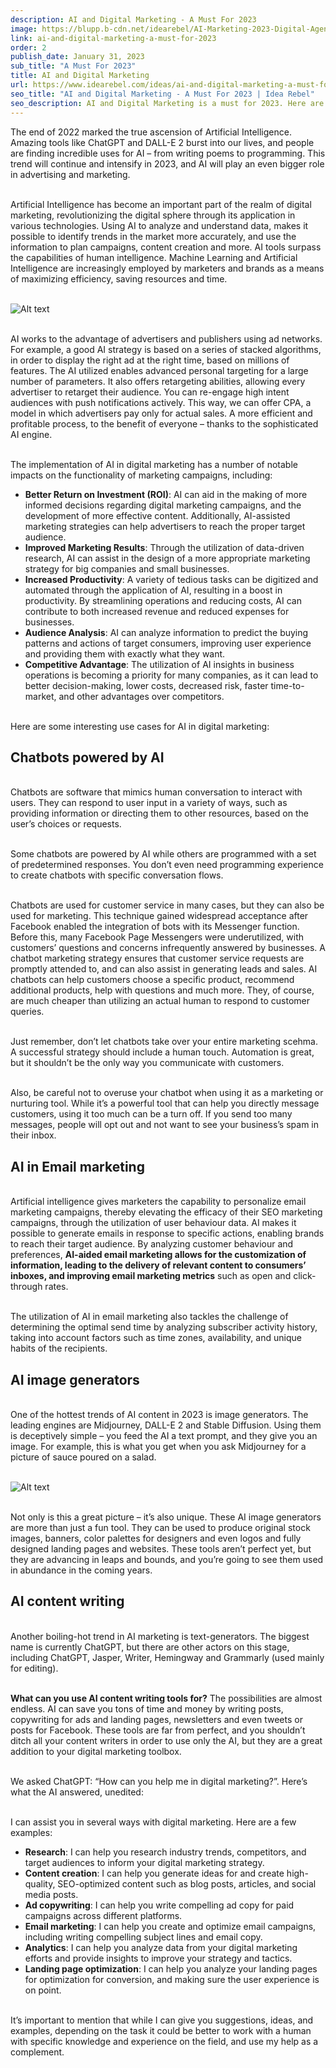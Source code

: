 ```yaml
---
description: AI and Digital Marketing - A Must For 2023
image: https://blupp.b-cdn.net/idearebel/AI-Marketing-2023-Digital-Agency-1.jpeg?quality=80&width=800
link: ai-and-digital-marketing-a-must-for-2023
order: 2
publish_date: January 31, 2023
sub_title: "A Must For 2023"
title: AI and Digital Marketing
url: https://www.idearebel.com/ideas/ai-and-digital-marketing-a-must-for-2023/
seo_title: "AI and Digital Marketing - A Must For 2023 | Idea Rebel"
seo_description: AI and Digital Marketing is a must for 2023. Here are some key points for Marketing Agencies and Brands to future proof their Marketing
---
```

The end of 2022 marked the true ascension of Artificial Intelligence. Amazing tools like ChatGPT and DALL-E 2 burst into our lives, and people are finding incredible uses for AI – from writing poems to programming. This trend will continue and intensify in 2023, and AI will play an even bigger role in advertising and marketing.

\
Artificial Intelligence has become an important part of the realm of digital marketing, revolutionizing the digital sphere through its application in various technologies. Using AI to analyze and understand data, makes it possible to identify trends in the market more accurately, and use the information to plan campaigns, content creation and more. AI tools surpass the capabilities of human intelligence. Machine Learning and Artificial Intelligence are increasingly employed by marketers and brands as a means of maximizing efficiency, saving resources and time.

\
![Alt text](https://blupp.b-cdn.net/idearebel/000-1.jpg?quality=80&width=800?quality=80&width=800 "a title")

\
AI works to the advantage of advertisers and publishers using ad networks. For example, a good AI strategy is based on a series of stacked algorithms, in order to display the right ad at the right time, based on millions of features. The AI utilized enables advanced personal targeting for a large number of parameters. It also offers retargeting abilities, allowing every advertiser to retarget their audience. You can re-engage high intent audiences with push notifications actively. This way, we can offer CPA, a model in which advertisers pay only for actual sales. A more efficient and profitable process, to the benefit of everyone – thanks to the sophisticated AI engine.

\
The implementation of AI in digital marketing has a number of notable impacts on the functionality of marketing campaigns, including:


- **Better Return on Investment (ROI)**: AI can aid in the making of more informed decisions regarding digital marketing campaigns, and the development of more effective content. Additionally, AI-assisted marketing strategies can help advertisers to reach the proper target audience.
- **Improved Marketing Results**: Through the utilization of data-driven research, AI can assist in the design of a more appropriate marketing strategy for big companies and small businesses.
- **Increased Productivity**: A variety of tedious tasks can be digitized and automated through the application of AI, resulting in a boost in productivity. By streamlining operations and reducing costs, AI can contribute to both increased revenue and reduced expenses for businesses.
- **Audience Analysis**: AI can analyze information to predict the buying patterns and actions of target consumers, improving user experience and providing them with exactly what they want.
- **Competitive Advantage**: The utilization of AI insights in business operations is becoming a priority for many companies, as it can lead to better decision-making, lower costs, decreased risk, faster time-to-market, and other advantages over competitors.

\
Here are some interesting use cases for AI in digital marketing:
## Chatbots powered by AI

\
Chatbots are software that mimics human conversation to interact with users. They can respond to user input in a variety of ways, such as providing information or directing them to other resources, based on the user’s choices or requests.

\
Some chatbots are powered by AI while others are programmed with a set of predetermined responses. You don’t even need programming experience to create chatbots with specific conversation flows.

\
Chatbots are used for customer service in many cases, but they can also be used for marketing. This technique gained widespread acceptance after Facebook enabled the integration of bots with its Messenger function. Before this, many Facebook Page Messengers were underutilized, with customers’ questions and concerns infrequently answered by businesses. A chatbot marketing strategy ensures that customer service requests are promptly attended to, and can also assist in generating leads and sales. AI chatbots can help customers choose a specific product, recommend additional products, help with questions and much more. They, of course, are much cheaper than utilizing an actual human to respond to customer queries.

\
Just remember, don’t let chatbots take over your entire marketing scehma. A successful strategy should include a human touch. Automation is great, but it shouldn’t be the only way you communicate with customers.

\
Also, be careful not to overuse your chatbot when using it as a marketing or nurturing tool. While it’s a powerful tool that can help you directly message customers, using it too much can be a turn off. If you send too many messages, people will opt out and not want to see your business’s spam in their inbox.

## AI in Email marketing

\
Artificial intelligence gives marketers the capability to personalize email marketing campaigns, thereby elevating the efficacy of their SEO marketing campaigns, through the utilization of user behaviour data. AI makes it possible to generate emails in response to specific actions, enabling brands to reach their target audience. By analyzing customer behaviour and preferences, **AI-aided email marketing allows for the customization of information, leading to the delivery of relevant content to consumers’ inboxes, and improving email marketing metrics** such as open and click-through rates.

\
The utilization of AI in email marketing also tackles the challenge of determining the optimal send time by analyzing subscriber activity history, taking into account factors such as time zones, availability, and unique habits of the recipients.
## AI image generators

\
One of the hottest trends of AI content in 2023 is image generators. The leading engines are Midjourney, DALL-E 2 and Stable Diffusion. Using them is deceptively simple – you feed the AI a text prompt, and they give you an image. For example, this is what you get when you ask Midjourney for a picture of sauce poured on a salad.

\
![Alt text](https://blupp.b-cdn.net/idearebel/000-1024x1024.jpg?quality=80&width=800?quality=80&width=800 "a title")

\
Not only is this a great picture – it’s also unique. These AI image generators are more than just a fun tool. They can be used to produce original stock images, banners, color palettes for designers and even logos and fully designed landing pages and websites. These tools aren’t perfect yet, but they are advancing in leaps and bounds, and you’re going to see them used in abundance in the coming years.
## AI content writing

\
Another boiling-hot trend in AI marketing is text-generators. The biggest name is currently ChatGPT, but there are other actors on this stage, including ChatGPT, Jasper, Writer, Hemingway and Grammarly (used mainly for editing).

\
**What can you use AI content writing tools for?** The possibilities are almost endless. AI can save you tons of time and money by writing posts, copywriting for ads and landing pages, newsletters and even tweets or posts for Facebook. These tools are far from perfect, and you shouldn’t ditch all your content writers in order to use only the AI, but they are a great addition to your digital marketing toolbox.

\
We asked ChatGPT: “How can you help me in digital marketing?”. Here’s what the AI answered, unedited:

\
I can assist you in several ways with digital marketing. Here are a few examples:

- **Research**: I can help you research industry trends, competitors, and target audiences to inform your digital marketing strategy.
- **Content creation**: I can help you generate ideas for and create high-quality, SEO-optimized content such as blog posts, articles, and social media posts.
- **Ad copywriting**: I can help you write compelling ad copy for paid campaigns across different platforms.
- **Email marketing**: I can help you create and optimize email campaigns, including writing compelling subject lines and email copy.
- **Analytics**: I can help you analyze data from your digital marketing efforts and provide insights to improve your strategy and tactics.
- **Landing page optimization**: I can help you analyze your landing pages for optimization for conversion, and making sure the user experience is on point.

\
It’s important to mention that while I can give you suggestions, ideas, and examples, depending on the task it could be better to work with a human with specific knowledge and experience on the field, and use my help as a complement.
